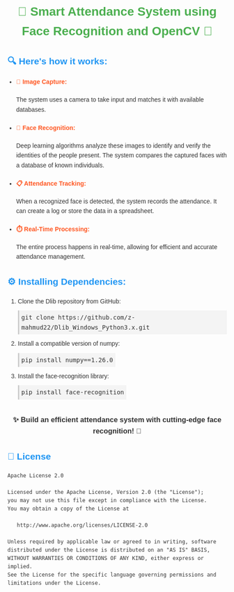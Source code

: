 <!DOCTYPE html>
<html>
  <head>
    <title>Smart Attendance System</title>
    <style>
      body {
        font-family: Arial, sans-serif;
        margin: 20px;
        line-height: 1.6;
        color: #333;
      }
      h1 {
        color: #4CAF50;
        text-align: center;
      }
      h2 {
        color: #2196F3;
      }
      h4 {
        color: #FF5722;
      }
      ul {
        padding-left: 20px;
      }
      .emoji {
        font-size: 1.2em;
      }
      .code {
        background-color: #f4f4f4;
        padding: 5px;
        border-left: 3px solid #ccc;
        margin: 10px 0;
        display: inline-block;
        font-family: monospace;
      }
    </style>
  </head>
  <body>
    <h1>🌟 Smart Attendance System using Face Recognition and OpenCV 🌟</h1>
    <h2>🔍 Here's how it works:</h2>
    <ul>
      <li>
        <h4>📸 Image Capture:</h4> The system uses a camera to take input and matches it with available databases.
      </li>
      <li>
        <h4>🤖 Face Recognition:</h4> Deep learning algorithms analyze these images to identify and verify the identities of the people present. The system compares the captured faces with a database of known individuals.
      </li>
      <li>
        <h4>📋 Attendance Tracking:</h4> When a recognized face is detected, the system records the attendance. It can create a log or store the data in a spreadsheet.
      </li>
      <li>
        <h4>⏱️ Real-Time Processing:</h4> The entire process happens in real-time, allowing for efficient and accurate attendance management.
      </li>
    </ul>
    <h2>⚙️ Installing Dependencies:</h2>
    <ol>
      <li>
        Clone the Dlib repository from GitHub:
        <br>
        <span class="code">git clone https://github.com/z-mahmud22/Dlib_Windows_Python3.x.git</span>
      </li>
      <li>
        Install a compatible version of numpy:
        <br>
        <span class="code">pip install numpy==1.26.0</span>
      </li>
      <li>
        Install the face-recognition library:
        <br>
        <span class="code">pip install face-recognition</span>
      </li>
    </ol>
    <h3 style="text-align: center;">✨ Build an efficient attendance system with cutting-edge face recognition! 🚀</h3>
  </body>
</html>

## 📜 License

```text
Apache License 2.0

Licensed under the Apache License, Version 2.0 (the "License");
you may not use this file except in compliance with the License.
You may obtain a copy of the License at

   http://www.apache.org/licenses/LICENSE-2.0

Unless required by applicable law or agreed to in writing, software
distributed under the License is distributed on an "AS IS" BASIS,
WITHOUT WARRANTIES OR CONDITIONS OF ANY KIND, either express or implied.
See the License for the specific language governing permissions and
limitations under the License.
